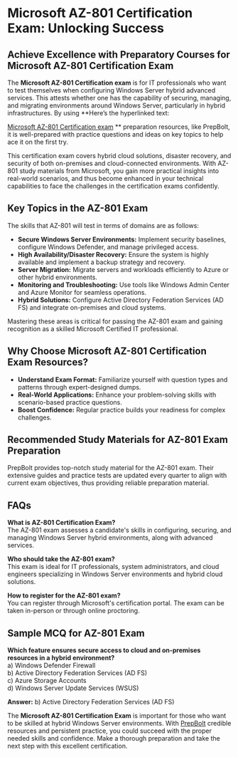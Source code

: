 # Microsoft AZ-801 Certification Exam: Unlocking Success  

## Achieve Excellence with Preparatory Courses for Microsoft AZ-801 Certification Exam  

The **Microsoft AZ-801 Certification exam** is for IT professionals who want to test themselves when configuring Windows Server hybrid advanced services. This attests whether one has the capability of securing, managing, and migrating environments around Windows Server, particularly in hybrid infrastructures. By using **Here’s the hyperlinked text:  

[Microsoft AZ-801 Certification exam](https://prepbolt.com/paths/microsoft/data/az-801)  ** preparation resources, like PrepBolt, it is well-prepared with practice questions and ideas on key topics to help ace it on the first try.  

This certification exam covers hybrid cloud solutions, disaster recovery, and security of both on-premises and cloud-connected environments. With AZ-801 study materials from Microsoft, you gain more practical insights into real-world scenarios, and thus become enhanced in your technical capabilities to face the challenges in the certification exams confidently.  

## Key Topics in the AZ-801 Exam  

The skills that AZ-801 will test in terms of domains are as follows:  
- **Secure Windows Server Environments:** Implement security baselines, configure Windows Defender, and manage privileged access.  
- **High Availability/Disaster Recovery:** Ensure the system is highly available and implement a backup strategy and recovery.  
- **Server Migration:** Migrate servers and workloads efficiently to Azure or other hybrid environments.  
- **Monitoring and Troubleshooting:** Use tools like Windows Admin Center and Azure Monitor for seamless operations.  
- **Hybrid Solutions:** Configure Active Directory Federation Services (AD FS) and integrate on-premises and cloud systems.  

Mastering these areas is critical for passing the AZ-801 exam and gaining recognition as a skilled Microsoft Certified IT professional.  

## Why Choose Microsoft AZ-801 Certification Exam Resources?  

- **Understand Exam Format:** Familiarize yourself with question types and patterns through expert-designed dumps.  
- **Real-World Applications:** Enhance your problem-solving skills with scenario-based practice questions.  
- **Boost Confidence:** Regular practice builds your readiness for complex challenges.  

## Recommended Study Materials for AZ-801 Exam Preparation  

PrepBolt provides top-notch study material for the AZ-801 exam. Their extensive guides and practice tests are updated every quarter to align with current exam objectives, thus providing reliable preparation material.  

## FAQs  

**What is AZ-801 Certification Exam?**  
The AZ-801 exam assesses a candidate's skills in configuring, securing, and managing Windows Server hybrid environments, along with advanced services.  

**Who should take the AZ-801 exam?**  
This exam is ideal for IT professionals, system administrators, and cloud engineers specializing in Windows Server environments and hybrid cloud solutions.  

**How to register for the AZ-801 exam?**  
You can register through Microsoft's certification portal. The exam can be taken in-person or through online proctoring.  

## Sample MCQ for AZ-801 Exam  

**Which feature ensures secure access to cloud and on-premises resources in a hybrid environment?**  
a) Windows Defender Firewall  
b) Active Directory Federation Services (AD FS)  
c) Azure Storage Accounts  
d) Windows Server Update Services (WSUS)  

**Answer:** b) Active Directory Federation Services (AD FS)  
 

The **Microsoft AZ-801 Certification Exam** is important for those who want to be skilled at hybrid Windows Server environments. With [PrepBolt](https://prepbolt.com/)  credible resources and persistent practice, you could succeed with the proper needed skills and confidence. Make a thorough preparation and take the next step with this excellent certification.  
